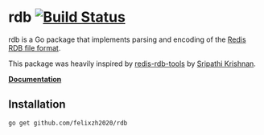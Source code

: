 # rdb [![Build Status](https://travis-ci.org/cupcake/rdb.png?branch=master)](https://travis-ci.org/cupcake/rdb)

rdb is a Go package that implements parsing and encoding of the
[Redis](http://redis.io) [RDB file
format](https://github.com/sripathikrishnan/redis-rdb-tools/blob/master/docs/RDB_File_Format.textile).

This package was heavily inspired by
[redis-rdb-tools](https://github.com/sripathikrishnan/redis-rdb-tools) by
[Sripathi Krishnan](https://github.com/sripathikrishnan).

[**Documentation**](http://godoc.org/github.com/cupcake/rdb)

## Installation

```
go get github.com/felixzh2020/rdb
```
